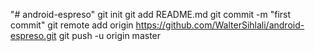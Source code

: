 "# android-espreso"  git init git add README.md git commit -m "first commit" git remote add origin https://github.com/WalterSihlali/android-espreso.git git push -u origin master
